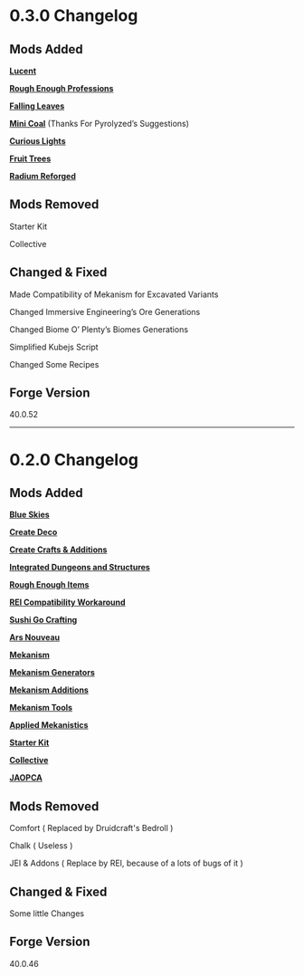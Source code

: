 # 0.3.0 Changelog

## Mods Added

[**Lucent**](https://www.curseforge.com/minecraft/mc-mods/lucent)

[**Rough Enough Professions**](https://www.curseforge.com/minecraft/mc-mods/roughly-enough-professions-rep)

[**Falling Leaves**](https://www.curseforge.com/minecraft/mc-mods/falling-leaves-forge)

[**Mini Coal**](https://www.curseforge.com/minecraft/mc-mods/minicoal) (Thanks For Pyrolyzed’s Suggestions)

[**Curious Lights**](https://www.curseforge.com/minecraft/mc-mods/curious-lights)

[**Fruit Trees**](https://www.curseforge.com/minecraft/mc-mods/fruit-trees)

[**Radium Reforged**](https://www.curseforge.com/minecraft/mc-mods/radium-reforged)




## Mods Removed

Starter Kit

Collective




## Changed & Fixed

Made Compatibility of Mekanism for Excavated Variants

Changed Immersive Engineering’s Ore Generations

Changed Biome O’ Plenty’s Biomes Generations

Simplified Kubejs Script

Changed Some Recipes




## Forge Version

40.0.52



----------------------------------------------------------------------------------------------------------------------------------------------------------

 

# 0.2.0 Changelog

## Mods Added

[**Blue Skies**](https://www.curseforge.com/minecraft/mc-mods/blue-skies)

[**Create Deco**](https://www.curseforge.com/minecraft/mc-mods/create-deco)

[**Create Crafts & Additions**](https://www.curseforge.com/minecraft/mc-mods/createaddition)

[**Integrated Dungeons and Structures**](https://www.curseforge.com/minecraft/mc-mods/idas)

[**Rough Enough Items**](https://www.curseforge.com/minecraft/mc-mods/roughly-enough-items)

[**REI Compatibility Workaround**](https://www.curseforge.com/minecraft/mc-mods/roughly-enough-items-hacks)

[**Sushi Go Crafting**](https://www.curseforge.com/minecraft/mc-mods/sushigocrafting)

[**Ars Nouveau**](https://www.curseforge.com/minecraft/mc-mods/ars-nouveau)

[**Mekanism**](https://www.curseforge.com/minecraft/mc-mods/mekanism)

[**Mekanism Generators**](https://www.curseforge.com/minecraft/mc-mods/mekanism-generators)

[**Mekanism Additions**](https://www.curseforge.com/minecraft/mc-mods/mekanism-additions)

[**Mekanism Tools**](https://www.curseforge.com/minecraft/mc-mods/mekanism-tools)

[**Applied Mekanistics**](https://www.curseforge.com/minecraft/mc-mods/applied-mekanistics)

[**Starter Kit**](https://www.curseforge.com/minecraft/mc-mods/starter-kit)

[**Collective**](https://www.curseforge.com/minecraft/mc-mods/collective)

[**JAOPCA**](https://www.curseforge.com/minecraft/mc-mods/jaopca)




## Mods Removed

Comfort ( Replaced by Druidcraft's Bedroll )

Chalk ( Useless )

JEI & Addons ( Replace by REI, because of a lots of bugs of it )




## Changed & Fixed

Some little Changes




## Forge Version

40.0.46

